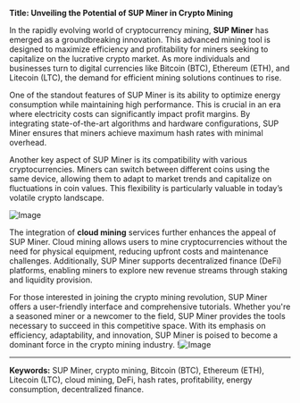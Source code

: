 **Title: Unveiling the Potential of SUP Miner in Crypto Mining**

In the rapidly evolving world of cryptocurrency mining, **SUP Miner** has emerged as a groundbreaking innovation. This advanced mining tool is designed to maximize efficiency and profitability for miners seeking to capitalize on the lucrative crypto market. As more individuals and businesses turn to digital currencies like Bitcoin (BTC), Ethereum (ETH), and Litecoin (LTC), the demand for efficient mining solutions continues to rise.

One of the standout features of SUP Miner is its ability to optimize energy consumption while maintaining high performance. This is crucial in an era where electricity costs can significantly impact profit margins. By integrating state-of-the-art algorithms and hardware configurations, SUP Miner ensures that miners achieve maximum hash rates with minimal overhead. 

Another key aspect of SUP Miner is its compatibility with various cryptocurrencies. Miners can switch between different coins using the same device, allowing them to adapt to market trends and capitalize on fluctuations in coin values. This flexibility is particularly valuable in today’s volatile crypto landscape.

![Image](https://github.com/user-attachments/assets/590b50a7-4459-4e76-8a31-559aed223621)

The integration of **cloud mining** services further enhances the appeal of SUP Miner. Cloud mining allows users to mine cryptocurrencies without the need for physical equipment, reducing upfront costs and maintenance challenges. Additionally, SUP Miner supports decentralized finance (DeFi) platforms, enabling miners to explore new revenue streams through staking and liquidity provision.

For those interested in joining the crypto mining revolution, SUP Miner offers a user-friendly interface and comprehensive tutorials. Whether you're a seasoned miner or a newcomer to the field, SUP Miner provides the tools necessary to succeed in this competitive space. With its emphasis on efficiency, adaptability, and innovation, SUP Miner is poised to become a dominant force in the crypto mining industry. !![Image](https://github.com/user-attachments/assets/590b50a7-4459-4e76-8a31-559aed223621)

---

**Keywords:** SUP Miner, crypto mining, Bitcoin (BTC), Ethereum (ETH), Litecoin (LTC), cloud mining, DeFi, hash rates, profitability, energy consumption, decentralized finance.